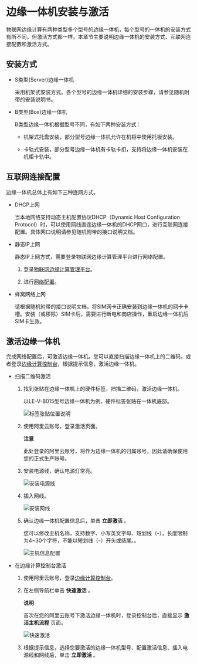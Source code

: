 边缘一体机安装与激活 
===============================

物联网边缘计算有两种类型多个型号的边缘一体机，每个型号的一体机的安装方式有所不同，但激活方式都一样。本章节主要说明边缘一体机的安装方式、互联网连接配置和激活方式。

安装方式 
-------------------------

* S类型(Server)边缘一体机

  采用机架式安装方式。各个型号的边缘一体机详细的安装步骤，请参见随机附带的安装说明书。
  

* B类型(Box)边缘一体机

  B类型边缘一体机根据型号不同，有如下两种安装方式：
  * 机架式托盘安装，部分型号边缘一体机允许在机柜中使用托板安装。

    
  
  * 卡轨式安装，部分型号边缘一体机有卡轨卡扣，支持将边缘一体机安装在机柜卡轨中。

    
  

  




互联网连接配置 
----------------------------

边缘一体机总体上有如下三种连网方式。

* DHCP上网

  当本地网络支持动态主机配置协议DHCP（Dynamic Host Configuration Protocol）时，可以使用网线直连边缘一体机的DHCP网口，进行互联网连接配置。具体网口说明请参见随机附带的接口说明文档。
  

* 静态IP上网

  静态IP上网方式，需要登录物联网边缘计算管理平台进行网络配置。
  1. 登录[物联网边缘计算管理平台](/cn.zh-CN/物联网边缘计算（新版本）/边缘计算管理/本地管理/物联网边缘计算管理平台简介.md)。

     
  
  2. 进行[网络配置](/cn.zh-CN/物联网边缘计算（新版本）/边缘计算管理/本地管理/网络配置.md)。

     
  

  

* 蜂窝网络上网

  请根据随机附带的接口说明文档，将SIM网卡正确安装到边缘一体机的网卡卡槽。安装（或移除）SIM卡后，需要进行断电和商店操作，重启边缘一体机后SIM卡生效。
  




激活边缘一体机 
----------------------------

完成网络配置后，可激活边缘一体机。您可以直接扫描边缘一体机上的二维码，或者登录[边缘计算控制台](https://iotedge.console.aliyun.com)，根据提示信息，激活边缘一体机。

* 扫描二维码激活

  1. 找到张贴在边缘一体机上的硬件标签，扫描二维码，激活边缘一体机。

     以LE-V-B015型号边缘一体机为例，硬件标签张贴在一体机底部。

     ![标签张贴位置说明](https://static-aliyun-doc.oss-accelerate.aliyuncs.com/assets/img/zh-CN/0569579061/p207465.png)
     
  
  2. 使用阿里云账号，登录激活页面。

     **注意**

     此处登录的阿里云账号，将作为边缘一体机的归属账号，因此请确保使用您的正式生产账号。
     
  
  3. 安装电源线，确认电源灯常亮。

     ![安装电源线 ](https://static-aliyun-doc.oss-accelerate.aliyuncs.com/assets/img/zh-CN/0569579061/p207471.png)
     
  
  4. 插入网线。

     ![安装网线](https://static-aliyun-doc.oss-accelerate.aliyuncs.com/assets/img/zh-CN/0569579061/p207472.png)
     
  
  5. 确认边缘一体机配置信息后，单击 **立即激活** 。

     您可以修改主机名称，支持数字、小写英文字母、短划线（-），长度限制为4\~30个字符，不能以短划线（-）开头或结尾。。

     ![主机信息配置](https://static-aliyun-doc.oss-accelerate.aliyuncs.com/assets/img/zh-CN/0569579061/p207475.png)
     
  

  




<!-- -->

* 在边缘计算控制台激活

  1. 使用阿里云账号，登录[边缘计算控制台](https://iotedge.console.aliyun.com)。

     
  
  2. 在左侧导航栏单击 **快速激活** 。

     **说明**

     首次在您的阿里云账号下激活边缘一体机时，登录控制台后，直接显示 **激活主机流程** 页面。

     ![快速激活](https://static-aliyun-doc.oss-accelerate.aliyuncs.com/assets/img/zh-CN/0569579061/p207364.png)
     
  
  3. 根据提示信息，选择您要激活的边缘一体机型号、配置激活信息、插入电源线和网线后，单击 **立即激活** 。

     
  

  




